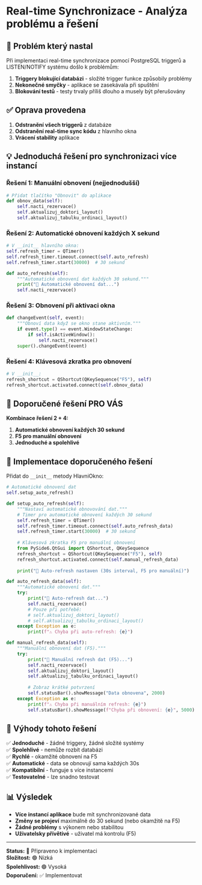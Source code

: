 # Real-time Synchronizace - Analýza problému a řešení

## 🚨 Problém který nastal

Při implementaci real-time synchronizace pomocí PostgreSQL triggerů a LISTEN/NOTIFY systému došlo k problémům:

1. **Triggery blokující databázi** - složité trigger funkce způsobily problémy
2. **Nekonečné smyčky** - aplikace se zasekávala při spuštění
3. **Blokování testů** - testy trvaly příliš dlouho a musely být přerušovány

## ✅ Oprava provedena

1. **Odstranění všech triggerů** z databáze
2. **Odstranění real-time sync kódu** z hlavního okna
3. **Vrácení stability** aplikace

## 💡 Jednoduchá řešení pro synchronizaci více instancí

### Řešení 1: Manuální obnovení (nejjednodušší)
```python
# Přidat tlačítko "Obnovit" do aplikace
def obnov_data(self):
    self.nacti_rezervace()
    self.aktualizuj_doktori_layout()
    self.aktualizuj_tabulku_ordinaci_layout()
```

### Řešení 2: Automatické obnovení každých X sekund
```python
# V __init__ hlavního okna:
self.refresh_timer = QTimer()
self.refresh_timer.timeout.connect(self.auto_refresh)
self.refresh_timer.start(30000)  # 30 sekund

def auto_refresh(self):
    """Automatické obnovení dat každých 30 sekund."""
    print("🔄 Automatické obnovení dat...")
    self.nacti_rezervace()
```

### Řešení 3: Obnovení při aktivaci okna
```python
def changeEvent(self, event):
    """Obnoví data když se okno stane aktivním."""
    if event.type() == event.WindowStateChange:
        if self.isActiveWindow():
            self.nacti_rezervace()
    super().changeEvent(event)
```

### Řešení 4: Klávesová zkratka pro obnovení
```python
# V __init__:
refresh_shortcut = QShortcut(QKeySequence("F5"), self)
refresh_shortcut.activated.connect(self.obnov_data)
```

## 🎯 Doporučené řešení PRO VÁS

**Kombinace řešení 2 + 4:**

1. **Automatické obnovení každých 30 sekund**
2. **F5 pro manuální obnovení**
3. **Jednoduché a spolehlivé**

## 📝 Implementace doporučeného řešení

Přidat do `__init__` metody HlavniOkno:

```python
# Automatické obnovení dat
self.setup_auto_refresh()

def setup_auto_refresh(self):
    """Nastaví automatické obnovování dat."""
    # Timer pro automatické obnovení každých 30 sekund
    self.refresh_timer = QTimer()
    self.refresh_timer.timeout.connect(self.auto_refresh_data)
    self.refresh_timer.start(30000)  # 30 sekund
    
    # Klávesová zkratka F5 pro manuální obnovení
    from PySide6.QtGui import QShortcut, QKeySequence
    refresh_shortcut = QShortcut(QKeySequence("F5"), self)
    refresh_shortcut.activated.connect(self.manual_refresh_data)
    
    print("🔄 Auto-refresh nastaven (30s interval, F5 pro manuální)")

def auto_refresh_data(self):
    """Automatické obnovení dat."""
    try:
        print("🔄 Auto-refresh dat...")
        self.nacti_rezervace()
        # Pouze při potřebě:
        # self.aktualizuj_doktori_layout()
        # self.aktualizuj_tabulku_ordinaci_layout()
    except Exception as e:
        print(f"⚠️ Chyba při auto-refresh: {e}")

def manual_refresh_data(self):
    """Manuální obnovení dat (F5)."""
    try:
        print("🔄 Manuální refresh dat (F5)...")
        self.nacti_rezervace()
        self.aktualizuj_doktori_layout()
        self.aktualizuj_tabulku_ordinaci_layout()
        
        # Zobraz krátké potvrzení
        self.statusBar().showMessage("Data obnovena", 2000)
    except Exception as e:
        print(f"⚠️ Chyba při manuálním refresh: {e}")
        self.statusBar().showMessage(f"Chyba při obnovení: {e}", 5000)
```

## 🎉 Výhody tohoto řešení

✅ **Jednoduché** - žádné triggery, žádné složité systémy  
✅ **Spolehlivé** - nemůže rozbít databázi  
✅ **Rychlé** - okamžité obnovení na F5  
✅ **Automatické** - data se obnovují sama každých 30s  
✅ **Kompatibilní** - funguje s více instancemi  
✅ **Testovatelné** - lze snadno testovat  

## 📊 Výsledek

- **Více instancí aplikace** bude mít synchronizované data
- **Změny se projeví** maximálně do 30 sekund (nebo okamžitě na F5)
- **Žádné problémy** s výkonem nebo stabilitou
- **Uživatelsky přívětivé** - uživatel má kontrolu (F5)

---

**Status:** 🔧 Připraveno k implementaci  
**Složitost:** 🟢 Nízká  
**Spolehlivost:** 🟢 Vysoká  
**Doporučení:** ✅ Implementovat
